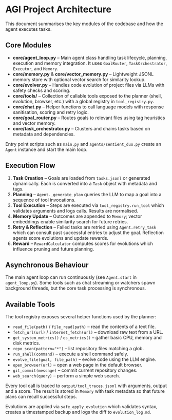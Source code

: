# AGI Project Architecture

This document summarises the key modules of the codebase and how the agent executes tasks.

## Core Modules
- **core/agent_loop.py** – Main agent class handling task lifecycle, planning, execution and memory integration. It uses `GoalRouter`, `TaskOrchestrator`, `Executor`, and `Memory`.
- **core/memory.py** & **core/vector_memory.py** – Lightweight JSONL memory store with optional vector search for similarity lookup.
- **core/evolver.py** – Handles code evolution of project files via LLMs with safety checks and scoring.
- **core/tools/** – Collection of callable tools exposed to the planner (shell, evolution, browser, etc.) with a global registry in `tool_registry.py`.
- **core/chat.py** – Helper functions to call language models with response sanitisation, scoring and retry logic.
- **core/goal_router.py** – Routes goals to relevant files using tag heuristics and vector memory.
- **core/task_orchestrator.py** – Clusters and chains tasks based on metadata and dependencies.

Entry point scripts such as `main.py` and `agents/sentient_duo.py` create an `Agent` instance and start the main loop.

## Execution Flow
1. **Task Creation** – Goals are loaded from `tasks.jsonl` or generated dynamically. Each is converted into a `Task` object with metadata and tags.
2. **Planning** – `Agent._generate_plan` queries the LLM to map a goal into a sequence of tool invocations.
3. **Tool Execution** – Steps are executed via `tool_registry.run_tool` which validates arguments and logs calls. Results are normalised.
4. **Memory Update** – Outcomes are appended to `Memory`; vector embeddings enable similarity search for future retries.
5. **Retry & Reflection** – Failed tasks are retried using `Agent.retry_task` which can consult past successful entries to adjust the goal. Reflection agents score evolutions and update rewards.
6. **Reward** – `RewardCalculator` computes scores for evolutions which influence pruning and future planning.

## Asynchronous Behaviour
The main agent loop can run continuously (see `Agent.start` in `agent_loop.py`). Some tools such as chat streaming or watchers spawn background threads, but the core task processing is synchronous.

## Available Tools
The tool registry exposes several helper functions used by the planner:

- `read_file(path)` / `file_read(path)` – read the contents of a text file.
- `fetch_url(url)` / `internet_fetch(url)` – download raw text from a URL.
- `get_system_metrics()` / `os_metrics()` – gather basic CPU, memory and disk metrics.
- `repo_scan(pattern="*")` – list repository files matching a glob.
- `run_shell(command)` – execute a shell command safely.
- `evolve_file(goal, file_path)` – evolve code using the LLM engine.
- `open_browser(url)` – open a web page in the default browser.
 - `git_commit(message)` – commit current repository changes.
 - `web_search(query)` – perform a simple web search.

Every tool call is traced to `output/tool_traces.jsonl` with arguments,
output and a score. The result is stored in `Memory` with task metadata so that
future plans can recall successful steps.

Evolutions are applied via `safe_apply_evolution` which validates syntax,
creates a timestamped backup and logs the diff to `evolution_log.md`.
